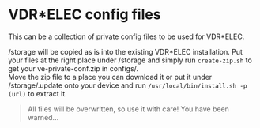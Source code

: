 # VDR*ELEC config files
This can be a collection of private config files to be used for VDR*ELEC.

/storage will be copied as is into the existing VDR*ELEC installation. Put your files at the right place under /storage and simply run ```create-zip.sh``` to get your ve-private-conf.zip in configs/.  
Move the zip file to a place you can download it or put it under /storage/.update onto your device and run ```/usr/local/bin/install.sh -p (url)``` to extract it.  

> All files will be overwritten, so use it with care! You have been warned...
